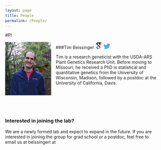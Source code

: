 ```yaml
---
layout: page
title: People
permalink: /People/
---
```



#PI

<div style="float: left; padding-right: 15px">
    <a href="http://beissingerlab.github.io/img/IronMan.jpg"><img src="/img/Tim.jpg" alt="Tim Beissinger" title="Picture" width="150" border="0" onClick="_gaq.push(['_trackEvent', 'IMGs', 'Image', 'Ironman']);"></a>
</div>

###Tim Beissinger <a href="http://scholar.google.com/citations?user=PHAEOXIAAAAJ&hl=en" target="_blank"><img src="/img/scholar.png" style="width: 23px;"></a> <a href="/docs/tbeissingerCV_publish.pdf" target="_blank"><i class="fa fa-file-text fa-md"></i></a> <a href="https://twitter.com/timbeissinger" target="_blank"><img src="/img/Twitter_logo_blue.png" style="width: 23px; border=10 px"></a>

Tim is a research geneticist with the USDA-ARS Plant Genetics Research Unit. Before moving to Missouri, he received a PhD is statistical and quantitative genetics from the University of Wisconsin, Madison, followed by a postdoc at the University of California, Davis.

<br><br><br><br>

### Interested in joining the lab?
We are a newly formed lab and expect to expand in the future. If you are interested in joining the group for grad school or a postdoc, feel free to email us at beissingert at 

<br/>
<br/>



